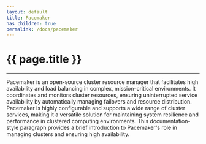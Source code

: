 ```yaml
---
layout: default
title: Pacemaker
has_children: true
permalink: /docs/pacemaker
---
```


# {{ page.title }}

______________________________________________________________________

Pacemaker is an open-source cluster resource manager that facilitates high availability and load balancing in complex, mission-critical environments. It coordinates and monitors cluster resources, ensuring uninterrupted service availability by automatically managing failovers and resource distribution. Pacemaker is highly configurable and supports a wide range of cluster services, making it a versatile solution for maintaining system resilience and performance in clustered computing environments. This documentation-style paragraph provides a brief introduction to Pacemaker's role in managing clusters and ensuring high availability.
